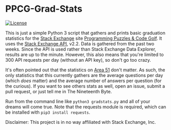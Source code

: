 # PPCG-Grad-Stats

[![License](https://img.shields.io/:license-wtfpl-blue.svg?style=flat-square)](http://www.wtfpl.net)

This is just a simple Python 3 script that gathers and prints basic graduation statistics for the [Stack Exchange](https://stackexchange.com) site [Programming Puzzles &amp; Code Golf](https://codegolf.stackexchange.com).
It uses the [Stack Exchange API](https://api.stackexchange.com), v2.2.
Data is gathered from the past two weeks.
Since the API is used rather than Stack Exchange Data Explorer, results are up to the minute.
However, this also means that you're limited to 300 API requests per day (without an API key), so don't go too crazy.

It's often pointed out that the statistics on [Area 51](https://area51.stackexchange.com) don't matter.
As such, the only statistics that this currently gathers are the average questions per day (which *does* matter) and the average number of answers per question (for the curious).
If you want to see others stats as well, open an issue, submit a pull request, or just tell me in The Nineteenth Byte.

Run from the command line like `python3 gradstats.py` and all of your dreams will come true.
Note that the requests module is required, which can be installed with `pip3 install requests`.

Disclaimer: This project is in no way affiliated with Stack Exchange, Inc.

